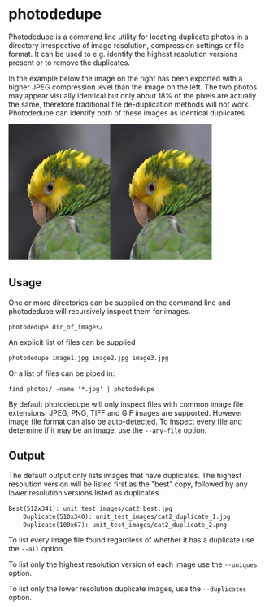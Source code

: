# photodedupe
Photodedupe is a command line utility for locating duplicate photos in a directory irrespective of image resolution, compression settings or file format. It can be used to e.g. identify the highest resolution versions present or to remove the duplicates.

In the example below the image on the right has been exported with a higher JPEG compression level than the image on the left. The two photos may appear visually identical but only about 18% of the pixels are actually the same, therefore traditional file de-duplication methods will not work. Photodedupe can identify both of these images as identical duplicates.

<img src="unit_test_images/parrot1_best.jpg" width="200" /><img src="unit_test_images/parrot1_duplicate_2.jpg" width="200" />

## Usage

One or more directories can be supplied on the command line and photodedupe will recursively inspect them for images.

```
photodedupe dir_of_images/
```

An explicit list of files can be supplied

```
photodedupe image1.jpg image2.jpg image3.jpg
```

Or a list of files can be piped in:

```
find photos/ -name '*.jpg' | photodedupe
```

By default photodedupe will only inspect files with common image file extensions. JPEG, PNG, TIFF and GIF images are supported. However image file format can also be auto-detected. To inspect every file and determine if it may be an image, use the ```--any-file``` option.

## Output

The default output only lists images that have duplicates. The highest resolution version will be listed first as the "best" copy, followed by any lower resolution versions listed as duplicates.

```
Best(512x341): unit_test_images/cat2_best.jpg
	Duplicate(510x340): unit_test_images/cat2_duplicate_1.jpg
	Duplicate(100x67): unit_test_images/cat2_duplicate_2.png
```

To list every image file found regardless of whether it has a duplicate use the ```--all``` option.

To list only the highest resolution version of each image use the ```--uniques``` option.

To list only the lower resolution duplicate images, use the ```--duplicates``` option.

